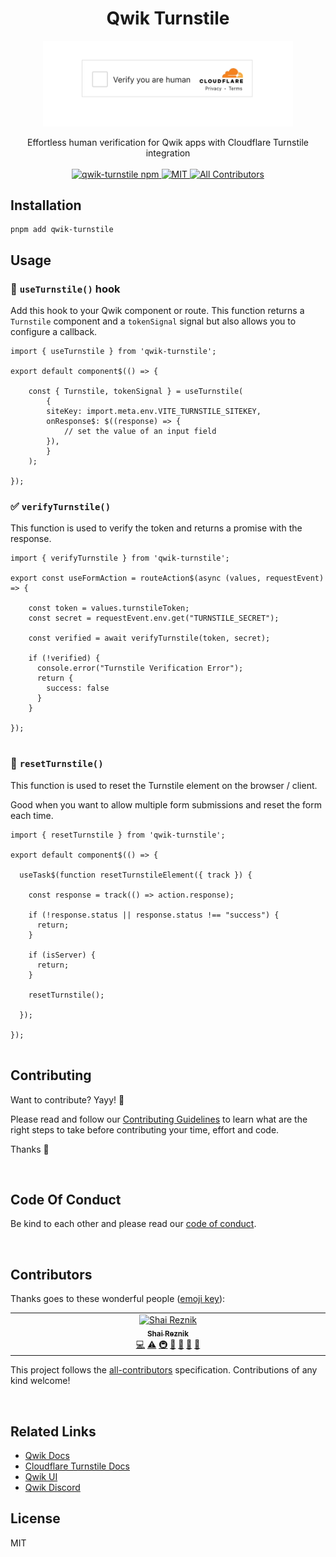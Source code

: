 

<h1 align='center'>Qwik Turnstile</h1>
<p align="center">
  <img width="400" src="./media/turnstile.gif" alt="Cloudflare Turnstile">
</p>

<div align='center'>
  Effortless human verification for Qwik apps with Cloudflare Turnstile integration
  <br><br>

  <a href='https://img.shields.io/npm/v/qwik-turnstile?label=npm%20version'>
  <img src='https://img.shields.io/npm/v/qwik-turnstile?label=npm%20version' alt='qwik-turnstile npm'>
  </a>
  <a href='https://opensource.org/licenses/MIT'>
  <img src='https://img.shields.io/badge/License-MIT-green.svg' alt='MIT'>
  </a>
  <a href='#contributors'>
  <img src='https://img.shields.io/badge/all_contributors-1-orange.svg?style=flat-square' alt='All Contributors'>
  </a>

</div>

## Installation

```console
pnpm add qwik-turnstile
```

## Usage

### 🦜 `useTurnstile()` hook

Add this hook to your Qwik component or route.
This function returns a `Turnstile` component and a `tokenSignal` signal but also allows you to configure a callback.

```tsx
import { useTurnstile } from 'qwik-turnstile';

export default component$(() => {
    
    const { Turnstile, tokenSignal } = useTurnstile(
        {
        siteKey: import.meta.env.VITE_TURNSTILE_SITEKEY,
        onResponse$: $((response) => {
            // set the value of an input field
        }),
        }
    );

});
```

### ✅ `verifyTurnstile()` 

This function is used to verify the token and returns a promise with the response.

```tsx
import { verifyTurnstile } from 'qwik-turnstile';

export const useFormAction = routeAction$(async (values, requestEvent) => {

    const token = values.turnstileToken;
    const secret = requestEvent.env.get("TURNSTILE_SECRET");

    const verified = await verifyTurnstile(token, secret);

    if (!verified) {
      console.error("Turnstile Verification Error");
      return {
        success: false
      }
    }

});
  
```

### 🔁 `resetTurnstile()`

This function is used to reset the Turnstile element on the browser / client.

Good when you want to allow multiple form submissions and reset the form each time.

```tsx
import { resetTurnstile } from 'qwik-turnstile';

export default component$(() => {
  
  useTask$(function resetTurnstileElement({ track }) {
        
    const response = track(() => action.response);
        
    if (!response.status || response.status !== "success") {
      return;
    }

    if (isServer) {
      return;
    }

    resetTurnstile();

  });

});
  
```


## Contributing

Want to contribute? Yayy! 🎉

Please read and follow our [Contributing Guidelines](CONTRIBUTING.md) to learn what are the right steps to take before contributing your time, effort and code.

Thanks 🙏

<br/>

## Code Of Conduct

Be kind to each other and please read our [code of conduct](CODE_OF_CONDUCT.md).

<br/>

## Contributors

Thanks goes to these wonderful people ([emoji key](https://allcontributors.org/docs/en/emoji-key)):

<!-- ALL-CONTRIBUTORS-LIST:START - Do not remove or modify this section -->
<!-- prettier-ignore-start -->
<!-- markdownlint-disable -->
<table>
  <tbody>
    <tr>
      <td align="center" valign="top" width="14.28%"><a href="https://hirez.io/?utm_source=github&utm_medium=link&utm_campaign=cypress-qwik"><img src="https://avatars1.githubusercontent.com/u/1430726?v=4?s=100" width="100px;" alt="Shai Reznik"/><br /><sub><b>Shai Reznik</b></sub></a><br /><a href="https://github.com/qwikifiers/cypress-qwik/commits?author=shairez" title="Code">💻</a> <a href="https://github.com/qwikifiers/cypress-qwik/commits?author=shairez" title="Tests">⚠️</a> <a href="#infra-shairez" title="Infrastructure (Hosting, Build-Tools, etc)">🚇</a> <a href="https://github.com/qwikifiers/cypress-qwik/commits?author=shairez" title="Documentation">📖</a> <a href="#maintenance-shairez" title="Maintenance">🚧</a> <a href="https://github.com/qwikifiers/cypress-qwik/pulls?q=is%3Apr+reviewed-by%3Ashairez" title="Reviewed Pull Requests">👀</a> <a href="#ideas-shairez" title="Ideas, Planning, & Feedback">🤔</a></td>
    </tr>
  </tbody>
</table>

<!-- markdownlint-restore -->
<!-- prettier-ignore-end -->

<!-- ALL-CONTRIBUTORS-LIST:END -->

This project follows the [all-contributors](https://github.com/all-contributors/all-contributors) specification. Contributions of any kind welcome!

<br/>

## Related Links 

- [Qwik Docs](https://qwik.dev/)
- [Cloudflare Turnstile Docs](https://www.cloudflare.com/application-services/products/turnstile/)
- [Qwik UI](https://qwikui.com)
- [Qwik Discord](https://qwik.dev/chat)


## License

MIT

